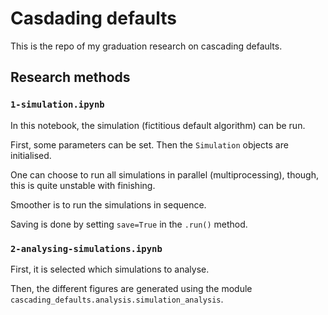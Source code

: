# Casdading defaults
This is the repo of my graduation research on cascading defaults.

## Research methods
### `1-simulation.ipynb`
In this notebook, the simulation (fictitious default algorithm) can be run.

First, some parameters can be set. Then the `Simulation` objects are initialised.

One can choose to run all simulations in parallel (multiprocessing), though, this is quite unstable with finishing.

Smoother is to run the simulations in sequence.

Saving is done by setting `save=True` in the `.run()` method.

### `2-analysing-simulations.ipynb`
First, it is selected which simulations to analyse.

Then, the different figures are generated using the module `cascading_defaults.analysis.simulation_analysis`.